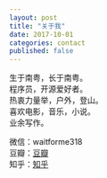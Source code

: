 ```yaml
---
layout: post
title: "关于我"
date: 2017-10-01
categories: contact
published: false
---
```


生于南粤，长于南粤。    
程序员，开源爱好者。    
热衷力量举，户外，登山。        
喜欢电影，音乐，小说。  
业余写作。    


微信：waitforme318  
豆瓣：[豆瓣](https://www.douban.com/people/PYnowhereman/)  
知乎：[知乎](https://www.zhihu.com/people/yang-nowhere-Razor/activities)
